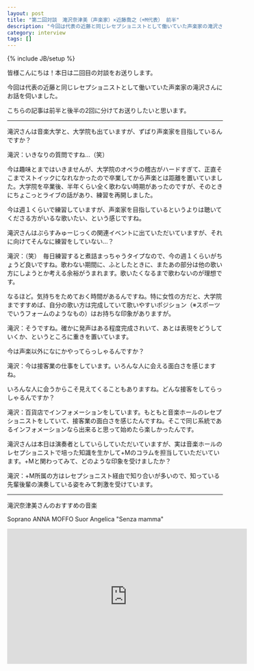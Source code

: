 ```yaml
---
layout: post
title: "第二回対談　滝沢奈津美（声楽家）×近藤喬之（+M代表） 前半"
description: "今回は代表の近藤と同じレセプショニストとして働いていた声楽家の滝沢さんにお話を伺いました"
category: interview
tags: []
---
```

{% include JB/setup %}

皆様こんにちは！本日は二回目の対談をお送りします。

今回は代表の近藤と同じレセプショニストとして働いていた声楽家の滝沢さんにお話を伺いました。

こちらの記事は前半と後半の2回に分けてお送りしたいと思います。

---

<p class="interviewer">滝沢さんは音楽大学と、大学院も出ていますが、ずばり声楽家を目指しているんですか？</p>

滝沢：いきなりの質問ですね…（笑）

今は趣味とまではいきませんが、大学院のオペラの稽古がハードすぎて、正直そこまでストイックになれなかったので卒業してから声楽とは距離を置いていました。大学院を卒業後、半年くらい全く歌わない時期があったのですが、そのときにちょこっとライブの話があり、練習を再開しました。

今は週１くらいで練習していますが、声楽家を目指しているというよりは聴いてくださる方がいるな歌いたい、という感じですね。

<p class="interviewer">滝沢さんはぷらすみゅーじっくの関連イベントに出ていただいていますが、それに向けてそんなに練習をしていない…？</p>

滝沢：（笑）　毎日練習すると煮詰まっちゃうタイプなので、今の週１くらいがちょうど良いですね。歌わない期間に、ふとしたときに、またあの部分は他の歌い方にしようとか考える余裕がうまれます。歌いたくなるまで歌わないのが理想です。

<p class="interviewer">なるほど。気持ちをためておく時間があるんですね。特に女性の方だと、大学院まですすめば、自分の歌い方は完成していて歌いやすいポジション（※スポーツでいうフォームのようなもの）はお持ちな印象がありますが。</p>

滝沢：そうですね。確かに発声はある程度完成されいて、あとは表現をどうしていくか、というところに重きを置いています。

<p class="interviewer">今は声楽以外になにかやってらっしゃるんですか？</p>

滝沢：今は接客業の仕事をしています。いろんな人に会える面白さを感じますね。

<p class="interviewer">いろんな人に会うからこそ見えてくることもありますね。どんな接客をしてらっしゃるんですか？</p>

滝沢：百貨店でインフォメーションをしています。もともと音楽ホールのレセプショニストをしていて、接客業の面白さを感じたんですね。そこで同じ系統であるインフォメーションなら出来ると思って始めたら楽しかったんです。

<p class="interviewer">滝沢さんは本日は演奏者としていらしていただいていますが、実は音楽ホールのレセプショニストで培った知識を生かして+Mのコラムを担当していただいています。+Mと関わってみて、どのような印象を受けましたか？</p>

滝沢：+M所属の方はレセプショニスト経由で知り合いが多いので、知っている先輩後輩の演奏している姿をみて刺激を受けています。

---

滝沢奈津美さんのおすすめの音楽

Soprano ANNA MOFFO Suor Angelica "Senza mamma"

<div class="embed-responsive embed-responsive-16by9">
<iframe width="560" height="315" src="https://www.youtube.com/embed/QH1KRPaLCrY" frameborder="0" allowfullscreen></iframe>
</div>